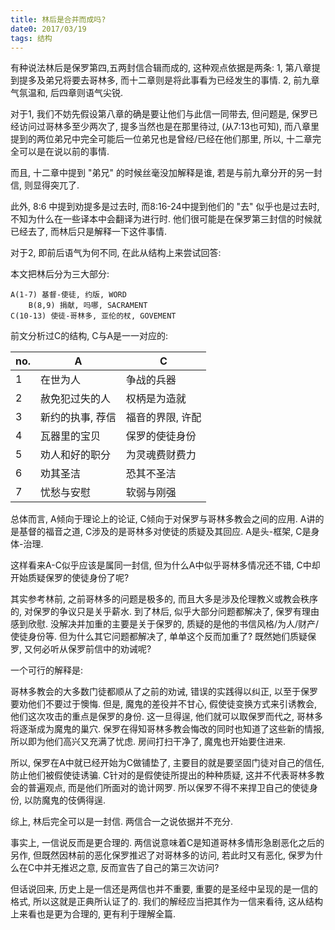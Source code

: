 ```yaml
---
title: 林后是合并而成吗?
date0: 2017/03/19
tags: 结构
---
```


有种说法林后是保罗第四,五两封信合辑而成的, 这种观点依据是两条:
1, 第八章提到提多及弟兄将要去哥林多, 而十二章则是将此事看为已经发生的事情.
2, 前九章气氛温和, 后四章则语气尖锐.

对于1, 我们不妨先假设第八章的确是要让他们与此信一同带去, 但问题是, 保罗已经访问过哥林多至少两次了, 提多当然也是在那里待过, (从7:13也可知), 而八章里提到的两位弟兄中完全可能后一位弟兄也是曾经/已经在他们那里, 所以, 十二章完全可以是在说以前的事情.

而且, 十二章中提到 "弟兄" 的时候丝毫没加解释是谁, 若是与前九章分开的另一封信, 则显得突兀了.

此外, 8:6 中提到劝提多是过去时, 而8:16-24中提到他们的 "去" 似乎也是过去时, 不知为什么在一些译本中会翻译为进行时. 他们很可能是在保罗第三封信的时候就已经去了, 而林后只是解释一下这件事情.

对于2, 即前后语气为何不同, 在此从结构上来尝试回答:

本文把林后分为三大部分:

    A(1-7) 基督-使徒, 约版, WORD
        B(8,9) 捐献, 吗哪, SACRAMENT
    C(10-13) 使徒-哥林多, 亚伦的杖, GOVEMENT

前文分析过C的结构, C与A是一一对应的:

no. | A                | C
----|------------------|-----------------
1   | 在世为人         | 争战的兵器
2   | 赦免犯过失的人   | 权柄是为造就
3   | 新约的执事, 荐信 | 福音的界限, 许配
4   | 瓦器里的宝贝     | 保罗的使徒身份
5   | 劝人和好的职分   | 为灵魂费财费力
6   | 劝其圣洁         | 恐其不圣洁
7   | 忧愁与安慰       | 软弱与刚强

总体而言, A倾向于理论上的论证, C倾向于对保罗与哥林多教会之间的应用. A讲的是基督的福音之道, C涉及的是哥林多对使徒的质疑及其回应. A是头-框架, C是身体-治理.

这样看来A-C似乎应该是属同一封信, 但为什么A中似乎哥林多情况还不错, C中却开始质疑保罗的使徒身份了呢?

其实参考林前, 之前哥林多的问题是极多的, 而且大多是涉及伦理教义或教会秩序的, 对保罗的争议只是关乎薪水. 到了林后, 似乎大部分问题都解决了, 保罗有理由感到欣慰. 没解决并加重的主要是关于保罗的, 质疑的是他的书信风格/为人/财产/使徒身份等. 但为什么其它问题都解决了, 单单这个反而加重了? 既然她们质疑保罗, 又何必听从保罗前信中的劝诫呢?

一个可行的解释是:

哥林多教会的大多数门徒都顺从了之前的劝诫, 错误的实践得以纠正, 以至于保罗要劝他们不要过于懊悔. 但是, 魔鬼的差役并不甘心, 假使徒变换方式来引诱教会, 他们这次攻击的重点是保罗的身份. 这一旦得逞, 他们就可以取保罗而代之, 哥林多将逐渐成为魔鬼的巢穴. 保罗在得知哥林多教会悔改的同时也知道了这些新的情报, 所以即为他们高兴又充满了忧虑. 房间打扫干净了, 魔鬼也开始要住进来.

所以, 保罗在A中就已经开始为C做铺垫了, 主要目的就是要坚固门徒对自己的信任, 防止他们被假使徒诱骗. C针对的是假使徒所提出的种种质疑, 这并不代表哥林多教会的普遍观点, 而是他们所面对的诡计网罗. 所以保罗不得不来捍卫自己的使徒身份, 以防魔鬼的伎俩得逞.

综上, 林后完全可以是一封信. 两信合一之说依据并不充分.

事实上, 一信说反而是更合理的. 两信说意味着C是知道哥林多情形急剧恶化之后的另作, 但既然因林前的恶化保罗推迟了对哥林多的访问, 若此时又有恶化, 保罗为什么在C中并无推迟之意, 反而宣告了自己的第三次访问?

但话说回来, 历史上是一信还是两信也并不重要, 重要的是圣经中呈现的是一信的格式, 所以这就是正典所认证了的. 我们的解经应当把其作为一信来看待, 这从结构上来看也是更为合理的, 更有利于理解全篇.
